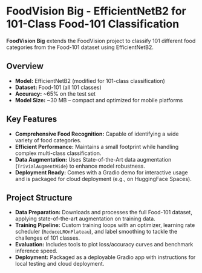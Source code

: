 # FoodVision Big - EfficientNetB2 for 101-Class Food-101 Classification

**FoodVision Big** extends the FoodVision project to classify 101 different food categories from the Food-101 dataset using EfficientNetB2.

## Overview

- **Model:** EfficientNetB2 (modified for 101-class classification)
- **Dataset:** Food-101 (all 101 classes)
- **Accuracy:** ~65% on the test set
- **Model Size:** ~30 MB – compact and optimized for mobile platforms

## Key Features

- **Comprehensive Food Recognition:** Capable of identifying a wide variety of food categories.
- **Efficient Performance:** Maintains a small footprint while handling complex multi-class classification.
- **Data Augmentation:** Uses State-of-the-Art data augmentation (`TrivialAugmentWide`) to enhance model robustness.
- **Deployment Ready:** Comes with a Gradio demo for interactive usage and is packaged for cloud deployment (e.g., on HuggingFace Spaces).

## Project Structure

- **Data Preparation:** Downloads and processes the full Food-101 dataset, applying state-of-the-art augmentation on training data.
- **Training Pipeline:** Custom training loops with an optimizer, learning rate scheduler (`ReduceLROnPlateau`), and label smoothing to tackle the challenges of 101 classes.
- **Evaluation:** Includes tools to plot loss/accuracy curves and benchmark inference speed.
- **Deployment:** Packaged as a deployable Gradio app with instructions for local testing and cloud deployment.
